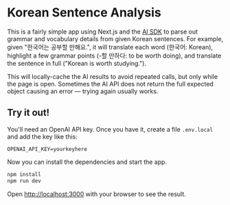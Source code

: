 # Korean Sentence Analysis

This is a fairly simple app using Next.js and the [AI SDK](https://ai-sdk.dev/) to parse out grammar and vocabulary details from given Korean sentences. For example, given "한국어는 공부할 만해요.", it will translate each word (한국어: Korean), highlight a few grammar points (-할 만하다: to be worth doing), and translate the sentence in full ("Korean is worth studying.").

This will locally-cache the AI results to avoid repeated calls, but only while the page is open. Sometimes the AI API does not return the full expected object causing an error — trying again usually works.

## Try it out!

You'll need an OpenAI API key. Once you have it, create a file `.env.local` and add the key like this:

```
OPENAI_API_KEY=yourkeyhere
```

Now you can install the dependencies and start the app.

```bash
npm install
npm run dev
```

Open [http://localhost:3000](http://localhost:3000) with your browser to see the result.

